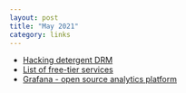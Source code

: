 ```yaml
---
layout: post
title: "May 2021"
category: links
---
```


* [Hacking detergent DRM](https://github.com/dekuNukem/bob_cassette_rewinder)
* [List of free-tier services](https://github.com/255kb/stack-on-a-budget)
* [Grafana - open source analytics platform](https://grafana.com/grafana/)